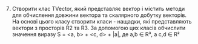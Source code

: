 7. Створити клас TVector, який представляє вектор і містить методи для обчислення довжини вектора та скалярного добутку векторів. На основі цього класу створити класи - нащадки, які представляють вектори з просторів R2 та R3. За допомогою цих класів обчислити значення виразу S = <a, b> + <c, d> + |a|, 
де a,b ∈ R³, а c,d ∈ R²
